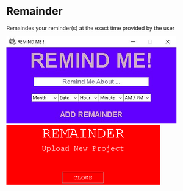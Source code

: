 # Remainder

Remaindes your reminder(s) at the exact time provided by the user

<img src="included_files/1.jpg">
<img src="included_files/2.jpg">
